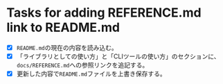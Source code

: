 # Tasks for adding REFERENCE.md link to README.md

- [x] `README.md`の現在の内容を読み込む。
- [x] 「ライブラリとしての使い方」と「CLIツールの使い方」のセクションに、`docs/REFERENCE.md`への参照リンクを追記する。
- [x] 更新した内容で`README.md`ファイルを上書き保存する。
